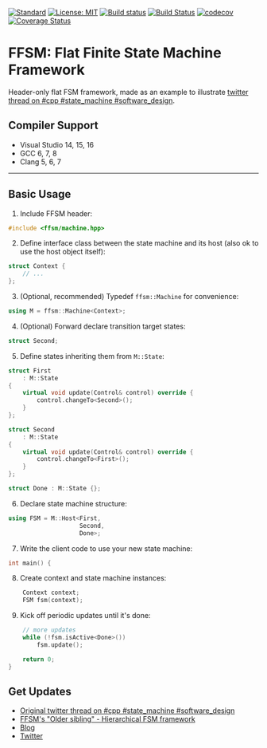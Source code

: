 [![Standard](https://img.shields.io/badge/c%2B%2B-14/17/20-blue.svg)](https://en.wikipedia.org/wiki/C%2B%2B#Standardization)
[![License: MIT](https://img.shields.io/badge/License-MIT-blue.svg)](https://opensource.org/licenses/MIT)
[![Build status](https://ci.appveyor.com/api/projects/status/egs56khk70ud35un?svg=true)](https://ci.appveyor.com/project/andrew-gresyk/hfsm2)
[![Build Status](https://travis-ci.org/andrew-gresyk/HFSM2.svg?branch=master)](https://travis-ci.org/andrew-gresyk/HFSM2)
[![codecov](https://codecov.io/gh/andrew-gresyk/HFSM2/branch/master/graph/badge.svg)](https://codecov.io/gh/andrew-gresyk/HFSM2)
[![Coverage Status](https://coveralls.io/repos/github/andrew-gresyk/HFSM2/badge.svg?branch=master)](https://coveralls.io/github/andrew-gresyk/HFSM2?branch=master)

# FFSM: Flat Finite State Machine Framework

Header-only flat FSM framework, made as an example to illustrate [twitter thread on #cpp #state_machine #software_design](https://threadreaderapp.com/thread/1108411688079015936.html).

## Compiler Support

- Visual Studio 14, 15, 16
- GCC 6, 7, 8
- Clang 5, 6, 7

---

## Basic Usage

1. Include FFSM header:

```cpp
#include <ffsm/machine.hpp>
```

2. Define interface class between the state machine and its host
(also ok to use the host object itself):

```cpp
struct Context {
	// ...
};
```

3. (Optional, recommended) Typedef `ffsm::Machine` for convenience:

```cpp
using M = ffsm::Machine<Context>;
```

4. (Optional) Forward declare transition target states:

```cpp
struct Second;
```

5. Define states inheriting them from `M::State`:

```cpp
struct First
	: M::State
{
	virtual void update(Control& control) override {
		control.changeTo<Second>();
	}
};

struct Second
	: M::State
{
	virtual void update(Control& control) override {
		control.changeTo<First>();
	}
};

struct Done : M::State {};

```

6. Declare state machine structure:

```cpp
using FSM = M::Host<First,
					Second,
					Done>;
```

7. Write the client code to use your new state machine:

```cpp
int main() {
```

8. Create context and state machine instances:

```cpp
	Context context;
	FSM fsm(context);
```

9. Kick off periodic updates until it's done:

```cpp
	// more updates
	while (!fsm.isActive<Done>())
		fsm.update();

	return 0;
}
```

## Get Updates

- [Original twitter thread on #cpp #state_machine #software_design](https://threadreaderapp.com/thread/1108411688079015936.html)
- [FFSM's "Older sibling" - Hierarchical FSM framework](https://hfsm.dev)
- [Blog](https://gresyk.dev)
- [Twitter](https://www.twitter.com/andrew_gresyk)

